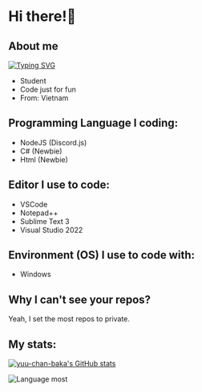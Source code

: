 
# Hi there!👋 

## About me
[![Typing SVG](https://readme-typing-svg.herokuapp.com?color=%2300F737&lines=Hi%2C+I'm+FuyukoUxU+%F0%9F%91%8B;Discord+Me%3A+Siticone.reg%239999;I'm+Discord.js+Coder;I+know+a+little+about+C%23+and+Html;Contact+me+to+buy+RegeditVN's+products)](https://git.io/typing-svg)
- Student
- Code just for fun
- From: Vietnam

## Programming Language I coding:

- NodeJS (Discord.js)
- C# (Newbie)
- Html (Newbie)

## Editor I use to code:

- VSCode
- Notepad++
- Sublime Text 3
- Visual Studio 2022
## Environment (OS) I use to code with:

- Windows

## Why I can't see your repos?

Yeah, I set the most repos to private.

## My stats:

[![yuu-chan-baka's GitHub stats](https://github-readme-stats.vercel.app/api?username=FuyukoUxU&theme=dracula&show_icons=true)](https://github.com/FuyukoUxU/github-readme-stats)

![Language most](https://github-readme-stats.vercel.app/api/top-langs/?username=FuyukoUxU&show_icons=true&theme=dracula)
